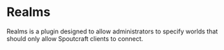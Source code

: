 Realms
=======

Realms is a plugin designed to allow administrators to specify worlds that should only allow Spoutcraft clients to connect.
